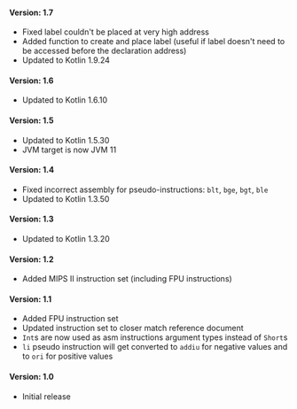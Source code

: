 #### Version: 1.7

- Fixed label couldn't be placed at very high address
- Added function to create and place label (useful if label doesn't need to be accessed before the declaration address)
- Updated to Kotlin 1.9.24

#### Version: 1.6

- Updated to Kotlin 1.6.10

#### Version: 1.5

- Updated to Kotlin 1.5.30
- JVM target is now JVM 11

#### Version: 1.4

- Fixed incorrect assembly for pseudo-instructions: `blt`, `bge`, `bgt`, `ble`
- Updated to Kotlin 1.3.50

#### Version: 1.3

- Updated to Kotlin 1.3.20

#### Version: 1.2

- Added MIPS II instruction set (including FPU instructions)

#### Version: 1.1

- Added FPU instruction set
- Updated instruction set to closer match reference document
- `Int`s are now used as asm instructions argument types instead of `Short`s
- `li` pseudo instruction will get converted to `addiu`  for negative values and to `ori` for positive values

#### Version: 1.0

- Initial release
